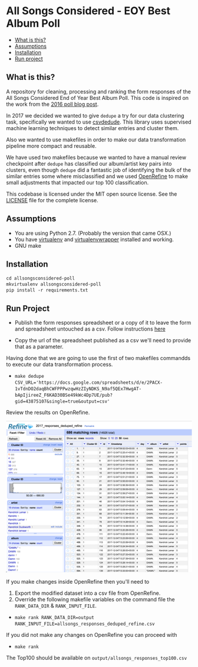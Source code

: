 All Songs Considered - EOY Best Album Poll
==========================================

* [What is this?](#what-is-this)
* [Assumptions](#assumptions)
* [Installation](#installation)
* [Run project](#run-project)

What is this?
-------------

A repository for cleaning, processing and ranking the form responses of the All Songs Considered End of Year Best Album Poll. This code is inspired on the work from the [2016 poll blog post](http://blog.apps.npr.org/2016/12/16/all-songs-considered-poll.html).

In 2017 we decided we wanted to give `dedupe` a try for our data clustering task, specifically we wanted to use [csvdedude](https://github.com/dedupeio/csvdedupe). This library uses supervised machine learning techniques to detect similar entries and cluster them.

Also we wanted to use makefiles in order to make our data transformation pipeline more compact and reusable.

We have used two makefiles because we wanted to have a manual review checkpoint after `dedupe` has classified our album/artist key pairs into clusters, even though `dedupe` did a fantastic job of identifying the bulk of the similar entries some where misclassified and we used [OpenRefine](http://openrefine.org/) to make small adjustments that impacted our top 100 classification.

This codebase is licensed under the MIT open source license. See the [LICENSE](https://github.com/nprapps/allsongsconsidered-poll/blob/master/LICENSE) file for the complete license.


Assumptions
-----------

* You are using Python 2.7. (Probably the version that came OSX.)
* You have [virtualenv](https://pypi.python.org/pypi/virtualenv) and [virtualenvwrapper](https://pypi.python.org/pypi/virtualenvwrapper) installed and working.
* GNU make


Installation
------------

```
cd allsongsconsidered-poll
mkvirtualenv allsongsconsidered-poll
pip install -r requirements.txt
```

Run Project
-----

* Publish the form responses spreadsheet or a copy of it to leave the form and spreadsheet untouched as a csv. Follow instructions [here](https://support.google.com/docs/answer/37579?co=GENIE.Platform%3DDesktop&hl=en)

* Copy the url of the spreadsheet published as a csv we'll need to provide that as a parameter.

Having done that we are going to use the first of two makefiles commandds to execute our data transformation process.

* `make dedupe CSV_URL='https://docs.google.com/spreadsheets/d/e/2PACX-1vTdnDO2daqBhCWFPPPwzqwHzZIyNDKS_N9af5QEx7HwgAT-bApIjireeZ_F6KAD30BSe49kWc4Dp7UE/pub?gid=43875107&single=true&output=csv'`

Review the results on OpenRefine.

![OpenRefine screenshot][screenshot]

[screenshot]: readme-assets/OpenRefine_validation.png

If you make changes inside OpenRefine then you'll need to
1. Export the modified dataset into a csv file from OpenRefine.
2. Override the following makefile variables on the command file the `RANK_DATA_DIR` & `RANK_INPUT_FILE`.

* `make rank RANK_DATA_DIR=output RANK_INPUT_FILE=allsongs_responses_deduped_refine.csv`

If you did not make any changes on OpenRefine you can proceed with
* `make rank`


The Top100 should be available on `output/allsongs_responses_top100.csv`
